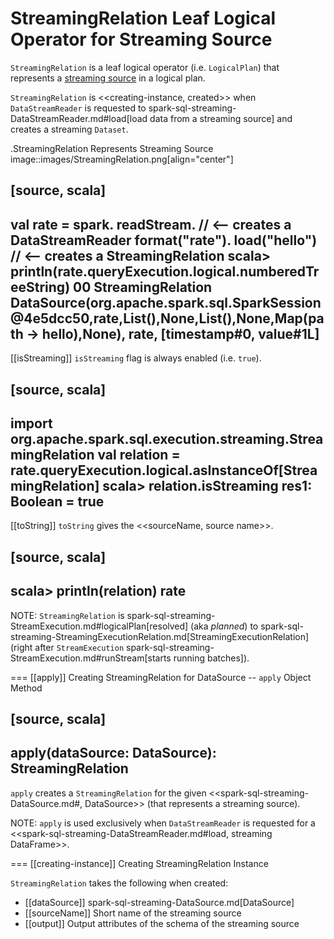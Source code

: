 # StreamingRelation Leaf Logical Operator for Streaming Source

`StreamingRelation` is a leaf logical operator (i.e. `LogicalPlan`) that represents a [streaming source](Source.md) in a logical plan.

`StreamingRelation` is <<creating-instance, created>> when `DataStreamReader` is requested to spark-sql-streaming-DataStreamReader.md#load[load data from a streaming source] and creates a streaming `Dataset`.

.StreamingRelation Represents Streaming Source
image::images/StreamingRelation.png[align="center"]

[source, scala]
----
val rate = spark.
  readStream.     // <-- creates a DataStreamReader
  format("rate").
  load("hello")   // <-- creates a StreamingRelation
scala> println(rate.queryExecution.logical.numberedTreeString)
00 StreamingRelation DataSource(org.apache.spark.sql.SparkSession@4e5dcc50,rate,List(),None,List(),None,Map(path -> hello),None), rate, [timestamp#0, value#1L]
----

[[isStreaming]]
`isStreaming` flag is always enabled (i.e. `true`).

[source, scala]
----
import org.apache.spark.sql.execution.streaming.StreamingRelation
val relation = rate.queryExecution.logical.asInstanceOf[StreamingRelation]
scala> relation.isStreaming
res1: Boolean = true
----

[[toString]]
`toString` gives the <<sourceName, source name>>.

[source, scala]
----
scala> println(relation)
rate
----

NOTE: `StreamingRelation` is spark-sql-streaming-StreamExecution.md#logicalPlan[resolved] (aka _planned_) to spark-sql-streaming-StreamingExecutionRelation.md[StreamingExecutionRelation] (right after `StreamExecution` spark-sql-streaming-StreamExecution.md#runStream[starts running batches]).

=== [[apply]] Creating StreamingRelation for DataSource -- `apply` Object Method

[source, scala]
----
apply(dataSource: DataSource): StreamingRelation
----

`apply` creates a `StreamingRelation` for the given <<spark-sql-streaming-DataSource.md#, DataSource>> (that represents a streaming source).

NOTE: `apply` is used exclusively when `DataStreamReader` is requested for a <<spark-sql-streaming-DataStreamReader.md#load, streaming DataFrame>>.

=== [[creating-instance]] Creating StreamingRelation Instance

`StreamingRelation` takes the following when created:

* [[dataSource]] spark-sql-streaming-DataSource.md[DataSource]
* [[sourceName]] Short name of the streaming source
* [[output]] Output attributes of the schema of the streaming source
